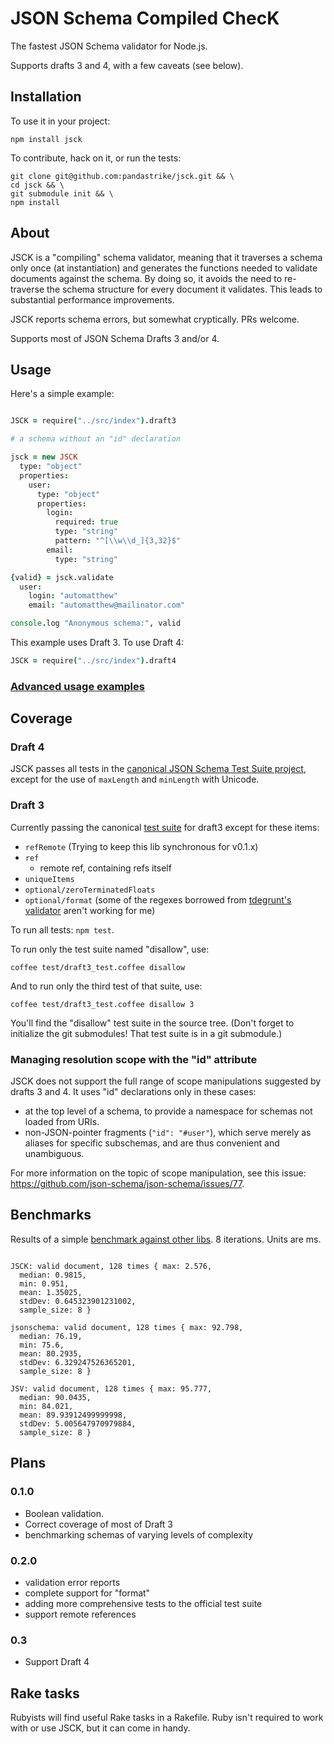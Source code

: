 # JSON Schema Compiled ChecK

The fastest JSON Schema validator for Node.js.

Supports drafts 3 and 4, with a few caveats (see below).


## Installation

To use it in your project:

```
npm install jsck
```

To contribute, hack on it, or run the tests:

```
git clone git@github.com:pandastrike/jsck.git && \
cd jsck && \
git submodule init && \
npm install
```


## About


JSCK is a "compiling" schema validator, meaning that it traverses a schema only once (at instantiation)
and generates the functions needed to validate documents against the schema.
By doing so, it avoids the need to re-traverse the schema structure for every document it validates.
This leads to substantial performance improvements.

JSCK reports schema errors, but somewhat cryptically. PRs welcome.

Supports most of JSON Schema Drafts 3 and/or 4.


## Usage

Here's a simple example:

```.coffee

JSCK = require("../src/index").draft3

# a schema without an "id" declaration

jsck = new JSCK
  type: "object"
  properties:
    user:
      type: "object"
      properties:
        login:
          required: true
          type: "string"
          pattern: "^[\\w\\d_]{3,32}$"
        email:
          type: "string"

{valid} = jsck.validate
  user:
    login: "automatthew"
    email: "automatthew@mailinator.com"

console.log "Anonymous schema:", valid
```

This example uses Draft 3. To use Draft 4:

```.coffee
JSCK = require("../src/index").draft4
```


### [Advanced usage examples](examples/draft3_advanced.coffee)



## Coverage

### Draft 4

JSCK passes all tests in the [canonical JSON Schema Test Suite
project](https://github.com/json-schema/JSON-Schema-Test-Suite), except for the
use of `maxLength` and `minLength` with Unicode.


### Draft 3

Currently passing the canonical [test suite][canonical] for draft3 except for these items:

* `refRemote` (Trying to keep this lib synchronous for v0.1.x)
* `ref`
  * remote ref, containing refs itself
* `uniqueItems`
* `optional/zeroTerminatedFloats`
* `optional/format` (some of the regexes borrowed from [tdegrunt's validator](https://github.com/tdegrunt/jsonschema) aren't working for me)

To run all tests: `npm test`.

To run only the test suite named "disallow", use:

    coffee test/draft3_test.coffee disallow

And to run only the third test of that suite, use:

    coffee test/draft3_test.coffee disallow 3

You'll find the "disallow" test suite in the source tree. (Don't forget to initialize the git submodules! That test suite is in a git submodule.)

### Managing resolution scope with the "id" attribute


JSCK does not support the full range of scope manipulations suggested by drafts 3 and 4.  It uses "id" declarations only in these cases:

* at the top level of a schema, to provide a namespace for schemas not loaded from URIs.
* non-JSON-pointer fragments (`"id": "#user"`), which serve merely as aliases for specific subschemas, and are thus convenient and unambiguous.

For more information on the topic of scope manipulation, see this issue: https://github.com/json-schema/json-schema/issues/77.


## Benchmarks

Results of a simple [benchmark against other libs](./benchmarks/index.coffee). 8 iterations.  Units are ms.

```

JSCK: valid document, 128 times { max: 2.576,
  median: 0.9815,
  min: 0.951,
  mean: 1.35025,
  stdDev: 0.645323901231002,
  sample_size: 8 }

jsonschema: valid document, 128 times { max: 92.798,
  median: 76.19,
  min: 75.6,
  mean: 80.2935,
  stdDev: 6.329247526365201,
  sample_size: 8 }

JSV: valid document, 128 times { max: 95.777,
  median: 90.0435,
  min: 84.021,
  mean: 89.93912499999998,
  stdDev: 5.005647970979884,
  sample_size: 8 }

```


## Plans

### 0.1.0

* Boolean validation.
* Correct coverage of most of Draft 3
* benchmarking schemas of varying levels of complexity

### 0.2.0

* validation error reports
* complete support for "format"
* adding more comprehensive tests to the official test suite
* support remote references

### 0.3

* Support Draft 4

[draft3_doc]:http://tools.ietf.org/html/draft-zyp-json-schema-03
[draft3_impl]:https://github.com/json-schema/json-schema/tree/master/draft-03
[canonical]:https://github.com/json-schema/JSON-Schema-Test-Suite

## Rake tasks

Rubyists will find useful Rake tasks in a Rakefile. Ruby isn't required to work with or use JSCK, but it can come in handy.

